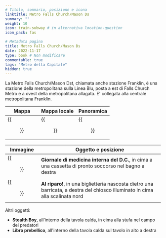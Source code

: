 ```yaml
---
# Titolo, sommario, posizione e icona
linktitle: Metro Falls Church/Mason Ds
summary: ""
weight: 10
icon: train-subway # in alternativa location-question
icon_pack: fas

# Metadata pagina
title: Metro Falls Church/Mason Ds
date: 2022-11-17
type: book # Non modificare
commentable: true
tags: "Metro della Capitale"
hidden: true
---
```



La Metro Falls Church/Mason Dst, chiamata anche stazione Franklin, è una stazione della metropolitana sulla Linea Blu, posta a est di Falls Church Metro e a ovest della metropolitana allagata. E' collegata alla centrale metropolitana Franklin.


| Mappa | Mappa locale | Panoramica |
| ----- | ------------ | ---------- |
|  {{<figure src="Falls_Church_HC_loc.webp">}} | {{<figure src="MFC_Mason_Dst_Metro_loc_map.webp">}}  |  {{<figure src="Falls_Church_Mason_district_Metro.webp">}} |

| Immagine | Oggetto e posizione |
| -------- | ------------------- |
| {{<figure src="DC_Journal_of_Internal_Medicine_Falls_Church_Mason.webp">}}  | **Giornale di medicina interna del D.C.**, in cima a una cassetta di pronto soccorso nel bagno a destra   |
| {{<figure src="DuckAndCover_FCMasonDM.webp">}}  | **Al riparo!**, in una biglietteria nascosta dietro una barricata, a destra del chiosco illuminato in cima alla scalinata nord  |


Altri oggetti:
- **Stealth Boy**, all'interno della tavola calda, in cima alla stufa nel campo dei predatori
- **Libro prebellico**, all'interno della tavola calda sul tavolo in alto a destra